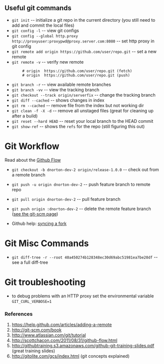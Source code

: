 Useful git commands
-------------------

* `git init` -- initialize a git repo in the current directory (you still need to add and commit the local files)
* `git config -l` -- view git configs
* `git config --global http.proxy http://proxyuser:proxypwd@proxy.server.com:8080` -- set http proxy in git config        
* `git remote add origin https://github.com/user/repo.git` -- set a new remote        
* `git remote -v` -- verify new remote

```
        # origin  https://github.com/user/repo.git (fetch)
        # origin  https://github.com/user/repo.git (push)
```  

* `git branch -r` -- view available remote branches
* `git branch -vv` -- view the tracking branch
* `git checkout --track origin/serverfix` -- change the tracking branch
* `git diff --cached` -- shows changes in index  
* `git rm --cached` -- remove file from the index but not working dir
* `git clean -f -X -d` -- remove all unstaged files (great for cleaning up after a build)
* `git reset --hard HEAD` -- reset your local branch to the HEAD commit
* `git show-ref` -- shows the `refs` for the repo (still figuring this out)

Git Workflow
============

Read about the [Github Flow](http://scottchacon.com/2011/08/31/github-flow.html)

* `git checkout -b dnorton-dev-2 origin/release-1.0.0` -- check out from a remote branch
* `git push -u origin dnorton-dev-2` -- push feature branch to remote repo
* `git pull origin dnorton-dev-2` -- pull feature branch
* `git push origin :dnorton-dev-2` -- delete the remote feature branch ([see the git-scm page](http://git-scm.com/book/en/Git-Branching-Remote-Branches#Deleting-Remote-Branches))

* Github help: [syncing a fork](https://help.github.com/articles/syncing-a-fork)


Git Misc Commands
=================

* `git diff-tree -r --root 40a450274b128348ec30d69abc51981ea7be20df` -- see a full diff-tree


Git troubleshooting
===================

- to debug problems with an HTTP proxy set the environmental variable `GIT_CURL_VERBOSE=1`


### References

1. https://help.github.com/articles/adding-a-remote
2. http://git-scm.com/book
3. http://www.atlassian.com/git/tutorial
4. http://scottchacon.com/2011/08/31/github-flow.html
5. http://githubtraining.s3.amazonaws.com/github-git-training-slides.pdf (great training slides)
6. http://gitolite.com/gcs/index.html (git concepts explained)
